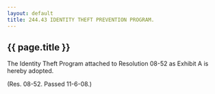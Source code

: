 ```yaml
---
layout: default 
title: 244.43 IDENTITY THEFT PREVENTION PROGRAM.
---
```


{{ page.title }}
----------------

The Identity Theft Program attached to Resolution 08-52 as Exhibit A is
hereby adopted.

(Res. 08-52. Passed 11-6-08.)
